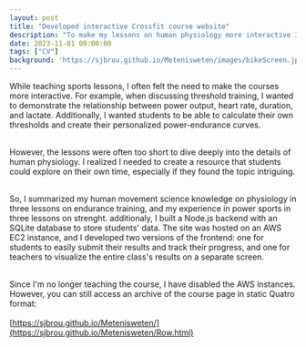 ```yaml
---
layout: post
title: "Developed interactive Crossfit course website"
description: "To make my lessons on human physiology more interactive I developed a interactive course website"
date: 2023-11-01 00:00:00
tags: ["CV"]
background: 'https://sjbrou.github.io/Metenisweten/images/bikeScreen.jpg'
---
```


While teaching sports lessons, I often felt the need to make the courses more interactive. For example, when discussing threshold training, I wanted to demonstrate the relationship between power output, heart rate, duration, and lactate. Additionally, I wanted students to be able to calculate their own thresholds and create their personalized power-endurance curves.
<br><br>

However, the lessons were often too short to dive deeply into the details of human physiology. I realized I needed to create a resource that students could explore on their own time, especially if they found the topic intriguing.
<br><br>

So, I summarized my human movement science knowledge on physiology in three lessons on endurance training, and my experience in power sports in three lessons on strenght. additionaly, I built a Node.js backend with an SQLite database to store students' data. The site was hosted on an AWS EC2 instance, and I developed two versions of the frontend: one for students to easily submit their results and track their progress, and one for teachers to visualize the entire class's results on a separate screen.
<br><br>

Since I'm no longer teaching the course, I have disabled the AWS instances. However, you can still access an archive of the course page in static Quatro format: <br><br> [https://sjbrou.github.io/Metenisweten/](https://sjbrou.github.io/Metenisweten/Row.html)